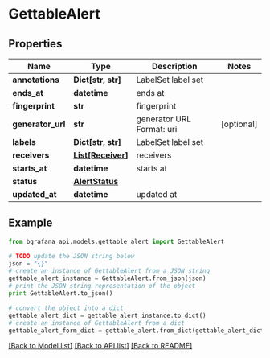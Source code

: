 # GettableAlert


## Properties
Name | Type | Description | Notes
------------ | ------------- | ------------- | -------------
**annotations** | **Dict[str, str]** | LabelSet label set | 
**ends_at** | **datetime** | ends at | 
**fingerprint** | **str** | fingerprint | 
**generator_url** | **str** | generator URL Format: uri | [optional] 
**labels** | **Dict[str, str]** | LabelSet label set | 
**receivers** | [**List[Receiver]**](Receiver.md) | receivers | 
**starts_at** | **datetime** | starts at | 
**status** | [**AlertStatus**](AlertStatus.md) |  | 
**updated_at** | **datetime** | updated at | 

## Example

```python
from bgrafana_api.models.gettable_alert import GettableAlert

# TODO update the JSON string below
json = "{}"
# create an instance of GettableAlert from a JSON string
gettable_alert_instance = GettableAlert.from_json(json)
# print the JSON string representation of the object
print GettableAlert.to_json()

# convert the object into a dict
gettable_alert_dict = gettable_alert_instance.to_dict()
# create an instance of GettableAlert from a dict
gettable_alert_form_dict = gettable_alert.from_dict(gettable_alert_dict)
```
[[Back to Model list]](../README.md#documentation-for-models) [[Back to API list]](../README.md#documentation-for-api-endpoints) [[Back to README]](../README.md)



